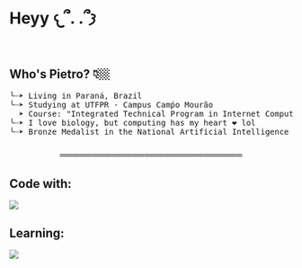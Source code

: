 <h1 align="left">Heyy 𐔌՞. .՞𐦯</h1>
<br>

###

<h2 align="left">Who's Pietro? 👇🏼</h2>

<pre align="left">╰┈➤ Living in Paraná, Brazil<br>╰┈➤ Studying at UTFPR - Campus Camṕo Mourão<br>  ➤ Course: "Integrated Technical Program in Internet Computing"<br>╰┈➤ I love biology, but computing has my heart ❤️ lol<br>╰┈➤ Bronze Medalist in the National Artificial Intelligence Olympiad (ONIA), Brazil</pre>

###

<h3 align="center">════════════════════════════</h3>
<h2 align="left">Code with:</h2>
<p align="left">
<a href="https://skillicons.dev">
  <img src="https://skillicons.dev/icons?i=html,css,js,py" />
</a>
</p>
<h2 align="left">Learning:</h2>
<p align="left">
<a href="https://skillicons.dev">
  <img src="https://skillicons.dev/icons?i=java" />
</a>
</p>
